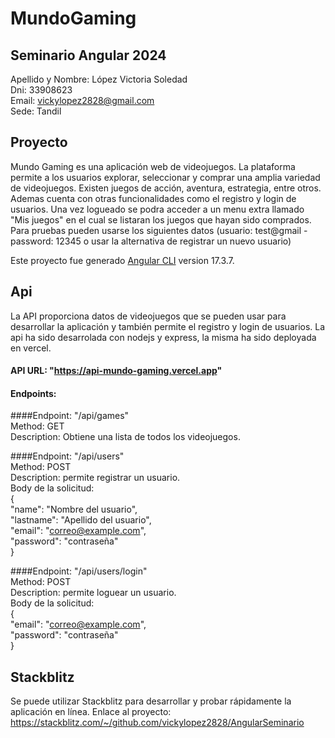 # MundoGaming

## Seminario Angular 2024
Apellido y Nombre: López Victoria Soledad  
Dni: 33908623  
Email: vickylopez2828@gmail.com  
Sede: Tandil  

## Proyecto
Mundo Gaming es una aplicación web de videojuegos. La plataforma permite a los usuarios explorar, seleccionar y comprar una amplia variedad de videojuegos. Existen juegos de acción, aventura, estrategia, entre otros. Ademas cuenta con otras funcionalidades como el registro y login de usuarios. Una vez logueado se podra acceder a un menu extra llamado "Mis juegos" en el cual se listaran los juegos que hayan sido comprados. Para pruebas pueden usarse los siguientes datos (usuario: test@gmail - password: 12345 o usar la alternativa de registrar un nuevo usuario)

Este proyecto fue generado [Angular CLI](https://github.com/angular/angular-cli) version 17.3.7.

## Api
La API proporciona datos de videojuegos que se pueden usar para desarrollar la aplicación y también permite el registro y login de usuarios. La api ha sido desarrolada con nodejs y express, la misma ha sido deployada en vercel.

#### API URL: "https://api-mundo-gaming.vercel.app"

#### Endpoints:

  ####Endpoint: "/api/games"  
  Method: GET    
  Description: Obtiene una lista de todos los videojuegos.

  ####Endpoint: "/api/users"  
  Method: POST  
  Description: permite registrar un usuario.  
  Body de la solicitud:  
    {  
      "name": "Nombre del usuario",  
      "lastname": "Apellido del usuario",  
      "email": "correo@example.com",  
      "password": "contraseña"  
    }  

  ####Endpoint: "/api/users/login"   
  Method: POST    
  Description: permite loguear un usuario.  
  Body de la solicitud:  
    {  
      "email": "correo@example.com",  
      "password": "contraseña"  
    }  
  

## Stackblitz
Se puede utilizar Stackblitz para desarrollar y probar rápidamente la aplicación en línea. Enlace al proyecto:
https://stackblitz.com/~/github.com/vickylopez2828/AngularSeminario




